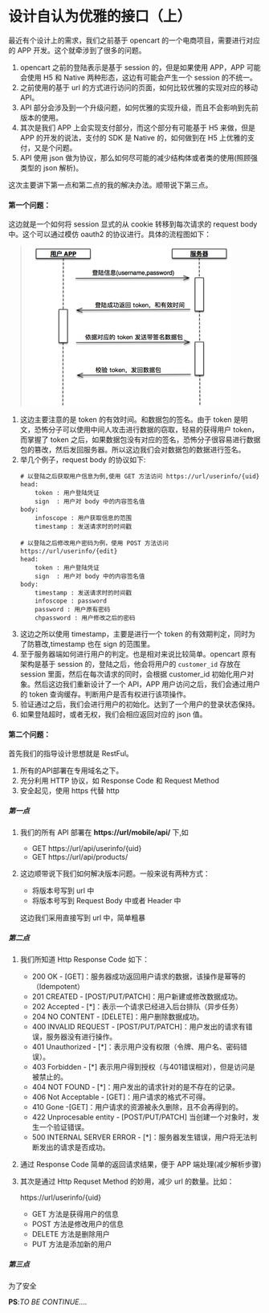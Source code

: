 设计自认为优雅的接口（上）
===
最近有个设计上的需求，我们之前基于 opencart 的一个电商项目，需要进行对应的 APP 开发。这个就牵涉到了很多的问题。

1. opencart 之前的登陆表示是基于 session 的，但是如果使用 APP，APP 可能会使用 H5 和 Native 两种形态，这边有可能会产生一个 session 的不统一。
2. 之前使用的基于 url 的方式进行访问的页面，如何比较优雅的实现对应的移动 API。
3. API 部分会涉及到一个升级问题，如何优雅的实现升级，而且不会影响到先前版本的使用。
4. 其次是我们 APP 上会实现支付部分，而这个部分有可能基于 H5 来做，但是 APP 的开发的说法，支付的 SDK 是 Native 的，如何做到在 H5 上优雅的支付，又是个问题。
5. API 使用 json 做为协议，那么如何尽可能的减少结构体或者类的使用(照顾强类型的 json 解析)。

这次主要讲下第一点和第二点的我的解决办法。顺带说下第三点。

#### 第一个问题：
这边就是一个如何将 session 显式的从 cookie 转移到每次请求的 request body 中。这个可以通过模仿 oauth2 的协议进行。具体的流程图如下：
> ![登陆流程图](./images/2015-11-19-1.png)

1. 这边主要注意的是 token 的有效时间。和数据包的签名。由于 token 是明文，恐怖分子可以使用中间人攻击进行数据的窃取，轻易的获得用户 token，而掌握了 token 之后，如果数据包没有对应的签名，恐怖分子很容易进行数据包的篡改，然后发回服务器。所以这边我们会对数据包的数据进行签名。
2. 举几个例子，request body 的协议如下:
    ```
    # 以登陆之后获取用户信息为例,使用 GET 方法访问 https://url/userinfo/{uid}
    head:
        token : 用户登陆凭证
        sign  : 用户对 body 中的内容签名值
    body:
        infoscope : 用户获取信息的范围
        timestamp : 发送请求时的时间戳

    # 以登陆之后修改用户密码为例，使用 POST 方法访问 https://url/userinfo/{edit}
    head:
        token : 用户登陆凭证
        sign  : 用户对 body 中的内容签名值
    body:
        timestamp : 发送请求时的时间戳
        infoscope : password
        password : 用户原有密码
        chpassword : 用户修改之后的密码
    ```
3. 这边之所以使用 timestamp，主要是进行一个 token 的有效期判定，同时为了防篡改,timestamp 也在 sign 的范围里。
4. 至于服务器端如何进行用户的判定。也是相对来说比较简单。opencart 原有架构是基于 session 的，登陆之后，他会将用户的 `customer_id` 存放在 session 里面，然后在每次请求的同时，会根据 customer_id 初始化用户对象。然后这边我们重新设计了一个 API，APP 用户访问之后，我们会通过用户的 token 查询缓存。判断用户是否有权进行该项操作。
5. 验证通过之后，我们会进行用户的初始化。达到了一个用户的登录状态保持。
6. 如果登陆超时，或者无权，我们会相应返回对应的 json 值。

#### 第二个问题：
首先我们的指导设计思想就是 RestFul。

1. 所有的API部署在专用域名之下。
2. 充分利用 HTTP 协议，如 Response Code 和 Request Method
3. 安全起见，使用 https 代替 http

##### 第一点
1. 我们的所有 API 部署在 **https://url/mobile/api/** 下,如
    + GET https://url/api/userinfo/{uid}
    + GET https://url/api/products/
2. 这边顺带说下我们如何解决版本问题。一般来说有两种方式：
    + 将版本号写到 url 中
    + 将版本号写到 Request Body 中或者 Header 中

    这边我们采用直接写到 url 中，简单粗暴

##### 第二点
1. 我们所知道 Http Response Code 如下：
    + 200 OK - [GET]：服务器成功返回用户请求的数据，该操作是幂等的（Idempotent）
    + 201 CREATED - [POST/PUT/PATCH]：用户新建或修改数据成功。
    + 202 Accepted - [*]：表示一个请求已经进入后台排队（异步任务）
    + 204 NO CONTENT - [DELETE]：用户删除数据成功。
    + 400 INVALID REQUEST - [POST/PUT/PATCH]：用户发出的请求有错误，服务器没有进行操作。
    + 401 Unauthorized - [*]：表示用户没有权限（令牌、用户名、密码错误）。
    + 403 Forbidden - [*] 表示用户得到授权（与401错误相对），但是访问是被禁止的。
    + 404 NOT FOUND - [*]：用户发出的请求针对的是不存在的记录。
    + 406 Not Acceptable - [GET]：用户请求的格式不可得。
    + 410 Gone -[GET]：用户请求的资源被永久删除，且不会再得到的。
    + 422 Unprocesable entity - [POST/PUT/PATCH] 当创建一个对象时，发生一个验证错误。
    + 500 INTERNAL SERVER ERROR - [*]：服务器发生错误，用户将无法判断发出的请求是否成功。
2. 通过 Response Code 简单的返回请求结果，便于 APP 端处理(减少解析步骤)
3. 其次是通过 Http Requset Method 的妙用，减少 url 的数量。比如：

    https://url/userinfo/{uid}
    + GET 方法是获得用户的信息
    + POST 方法是修改用户的信息
    + DELETE 方法是删除用户
    + PUT 方法是添加新的用户

##### 第三点
为了安全

**PS**:*TO BE CONTINUE....*
